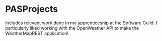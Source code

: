 # PASProjects
Includes relevant work done in my apprenticeship at the Software Guild.
I particularly liked working with the OpenWeather API to make the WeatherMapREST application!

